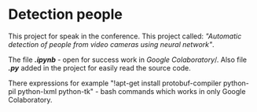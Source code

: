 # Detection people
This project for speak in the conference.  This project called: _"Automatic detection of people from video cameras using neural network"_.

The file ***.ipynb*** - open for success work in _Google Colaboratory_/.
Also file ***.py*** added in the project for easily read the source code.

There expressions for example "!apt-get install protobuf-compiler python-pil python-lxml python-tk" - bash commands which works in only Google Colaboratory.
